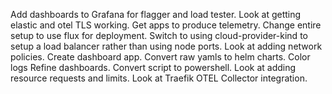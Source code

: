 Add dashboards to Grafana for flagger and load tester.
Look at getting elastic and otel TLS working.
Get apps to produce telemetry.
Change entire setup to use flux for deployment.
Switch to using cloud-provider-kind to setup a load balancer rather than using node ports.
Look at adding network policies.
Create dashboard app.
Convert raw yamls to helm charts.
Color logs
Refine dashboards.
Convert script to powershell.
Look at adding resource requests and limits.
Look at Traefik OTEL Collector integration.
